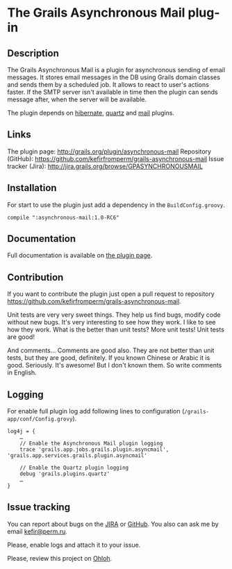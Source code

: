 The Grails Asynchronous Mail plug-in
====================================

Description
-----------

The Grails Asynchronous Mail is a plugin for asynchronous sending of email messages. It stores email messages in the DB
using Grails domain classes and sends them by a scheduled job. It allows to react to user's actions faster. If the SMTP
server isn't available in time then the plugin can sends message after, when the server will be available.

The plugin depends on [hibernate](http://www.grails.org/plugin/hibernate),
[quartz](http://www.grails.org/plugin/quartz) and [mail](http://www.grails.org/plugin/mail) plugins.

Links
-----

The plugin page: <http://grails.org/plugin/asynchronous-mail>
Repository (GitHub): <https://github.com/kefirfromperm/grails-asynchronous-mail>
Issue tracker (Jira): <http://jira.grails.org/browse/GPASYNCHRONOUSMAIL>

Installation
------------

For start to use the plugin just add a dependency in the `BuildConfig.groovy`.

    compile ":asynchronous-mail:1.0-RC6"

Documentation
-------------

Full documentation is available on [the plugin page](http://grails.org/plugin/asynchronous-mail).

Contribution
------------

If you want to contribute the plugin just open a pull request to repository
<https://github.com/kefirfromperm/grails-asynchronous-mail>.

Unit tests are very very sweet things. They help us find bugs, modify code without new bugs. It's very interesting to
see how they work. I like to see how they work. What is the better than unit tests? More unit tests!
Unit tests are good!

And comments... Comments are good also. They are not better than unit tests, but they are good, definitely. If you known
Chinese or Arabic it is good. Seriously. It's awesome! But I don't known them. So write comments in English.

Logging
-------

For enable full plugin log add following lines to configuration (`/grails-app/conf/Config.grovy`).

    log4j = {
        …
        // Enable the Asynchronous Mail plugin logging
        trace 'grails.app.jobs.grails.plugin.asyncmail', 'grails.app.services.grails.plugin.asyncmail'

        // Enable the Quartz plugin logging
        debug 'grails.plugins.quartz'
        …
    }

Issue tracking
--------------

You can report about bugs on the [JIRA](http://jira.grails.org/browse/GPASYNCHRONOUSMAIL) or
[GitHub](https://github.com/kefirfromperm/grails-asynchronous-mail/issues?state=open).
You also can ask me by email [kefir@perm.ru](mailto:kefir@perm.ru).

Please, enable logs and attach it to your issue.

Please, review this project on [Ohloh](https://www.ohloh.net/p/grails-asynchronous-mail).
